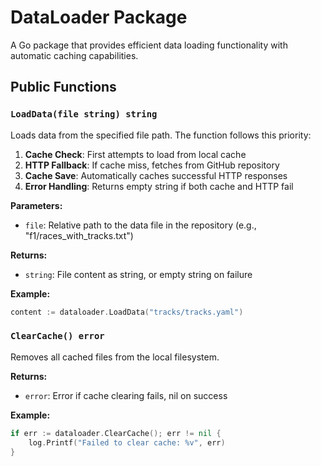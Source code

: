 # DataLoader Package

A Go package that provides efficient data loading functionality with automatic caching capabilities.

## Public Functions

### `LoadData(file string) string`

Loads data from the specified file path. The function follows this priority:

1. **Cache Check**: First attempts to load from local cache
2. **HTTP Fallback**: If cache miss, fetches from GitHub repository  
3. **Cache Save**: Automatically caches successful HTTP responses
4. **Error Handling**: Returns empty string if both cache and HTTP fail

**Parameters:**
- `file`: Relative path to the data file in the repository (e.g., "f1/races_with_tracks.txt")

**Returns:**
- `string`: File content as string, or empty string on failure

**Example:**
```go
content := dataloader.LoadData("tracks/tracks.yaml")
```

### `ClearCache() error`

Removes all cached files from the local filesystem.

**Returns:**
- `error`: Error if cache clearing fails, nil on success

**Example:**
```go
if err := dataloader.ClearCache(); err != nil {
    log.Printf("Failed to clear cache: %v", err)
}
```
